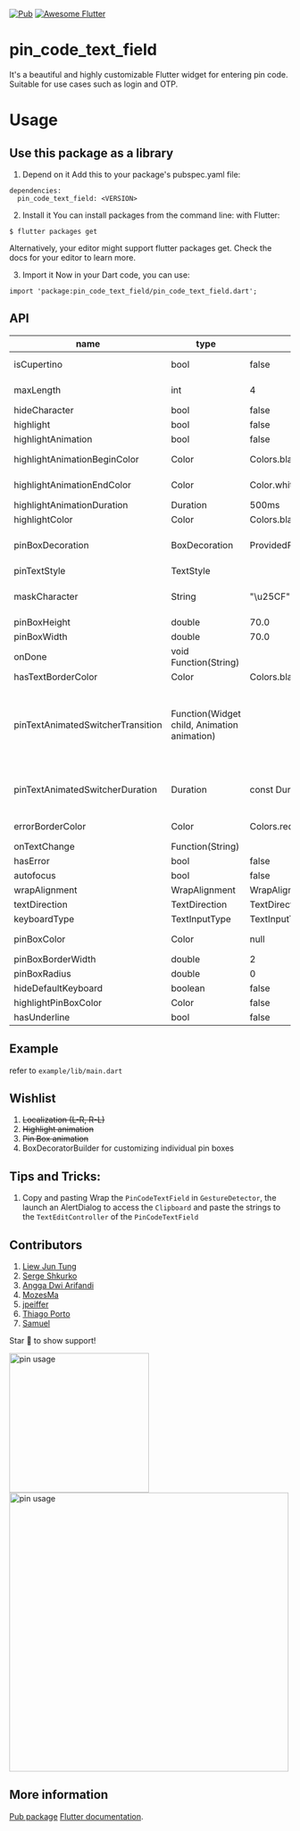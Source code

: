 [![Pub](https://img.shields.io/pub/v/pin_code_text_field.svg)](https://pub.dartlang.org/packages/pin_code_text_field)
[![Awesome Flutter](https://img.shields.io/badge/Awesome-Flutter-blue.svg?longCache=true&style=flat-square)](https://github.com/Solido/awesome-flutter)


# pin_code_text_field

It's a beautiful and highly customizable Flutter widget for entering pin code. Suitable for use cases such as login and OTP.

# Usage
## Use this package as a library
1. Depend on it
Add this to your package's pubspec.yaml file:
```
dependencies:
  pin_code_text_field: <VERSION>
```
2. Install it
You can install packages from the command line:
with Flutter:
```
$ flutter packages get
```
Alternatively, your editor might support flutter packages get. Check the docs for your editor to learn more.

3. Import it
Now in your Dart code, you can use:
```
import 'package:pin_code_text_field/pin_code_text_field.dart';
```
## API
| name | type | default | description |
| --- | --- | --- | --- |
| isCupertino | bool | false | Application wrapped in `CupertinoApp` instead `MaterialApp` |
| maxLength | int | 4 | The total length of pin number & the number of pin boxes. |
| hideCharacter | bool | false | Show or hide the pin code. |
| highlight | bool | false | highlight the focused pin box. |
| highlightAnimation | bool | false | animated highlight of the focused pin box. |
| highlightAnimationBeginColor | Color | Colors.black | the starting color of the animated highlight. |
| highlightAnimationEndColor | Color | Color.white | the ending color of the animated highlight. |
| highlightAnimationDuration | Duration | 500ms | the duration of the highlight animation. |
| highlightColor | Color | Colors.black | Set color of the focused pin box. |
| pinBoxDecoration | BoxDecoration| ProvidedPinBoxDecoration._defaultPinBoxDecoration | Customization for the individual pin boxes. Check `ProvidedPinBoxDecoration` for possible options. |
| pinTextStyle | TextStyle | | TextStyle for styling pin characters. |
| maskCharacter | String | "\u25CF" | Special character to mask the pin code. Will only work if `hideCharacter` is set to `true`. |
| pinBoxHeight | double | 70.0 | Height of pin boxes. |
| pinBoxWidth | double | 70.0 | Width of pin boxes. |
| onDone | void Function(String) | | Callback when the max length of pin code is reached. |
| hasTextBorderColor | Color | Colors.black | Set color of pin box containing text. |
| pinTextAnimatedSwitcherTransition | Function(Widget child, Animation<double> animation) | | Animation of text appearing/disappearing, you can write your own or use a few presets: 1. PinCodeTextField.awesomeTransition 2. PinCodeTextField.defaultScalingTransition  3. PinCodeTextField.defaultRotateTransition|
| pinTextAnimatedSwitcherDuration | Duration | const Duration() | Duration of pinTextAnimatedSwitcherTransition. Check `ProvidedPinBoxTextAnimation` for possible options. |
| errorBorderColor | Color | Colors.red | Highlight all textboxes to this color if hasError is set to `true`
| onTextChange | Function(String) | | callback that returns a text on input |
| hasError | bool | false | set all border color to `errorBorderColor` |
| autofocus | bool | false | Autofocus on view entered |
| wrapAlignment | WrapAlignment | WrapAlignment.start | Alignment of the wrapped pin boxes |
| textDirection | TextDirection | TextDirection.ltr | The direction of the pin code |
| keyboardType | TextInputType | TextInputType.number | The type of the input keyboard |
| pinBoxColor | Color | null| Color of the pin boxes (Will be overridden by custom PinBoxDecoration) |
| pinBoxBorderWidth | double | 2 | Border Width of pin boxes |
| pinBoxRadius | double | 0 | The type of the input keyboard |
| hideDefaultKeyboard | boolean | false | The type of hide default keyboard |
| highlightPinBoxColor | Color | false | The background color of the pin box |
| hasUnderline | bool | false | Added underline to individual pin box |

## Example
refer to `example/lib/main.dart`

## Wishlist
1. ~~Localization (L-R, R-L)~~
2. ~~Highlight animation~~
3. ~~Pin Box animation~~
4. BoxDecoratorBuilder for customizing individual pin boxes

## Tips and Tricks:
1. Copy and pasting
   Wrap the `PinCodeTextField` in `GestureDetector`, the launch an AlertDialog to
   access the `Clipboard` and paste the strings to the `TextEditController` of 
   the `PinCodeTextField`

## Contributors
1. [Liew Jun Tung](https://github.com/LiewJunTung)
2. [Serge Shkurko](https://github.com/SergeShkurko)
3. [Angga Dwi Arifandi](https://github.com/blackmenthor)
4. [MozesMa](https://github.com/MozesMa)
5. [jpeiffer](https://github.com/jpeiffer)
6. [Thiago Porto](https://github.com/ThiagoNP)
6. [Samuel](https://github.com/samuelg123)

Star 🌟 to show support!

<img src="https://raw.githubusercontent.com/LiewJunTung/Pin-Code-Text-Field/master/image/phoneusage.gif" alt="pin usage" width="250"/>
<img src="https://raw.githubusercontent.com/LiewJunTung/Pin-Code-Text-Field/master/image/ipad.gif" alt="pin usage" width="500"/>

## More information
[Pub package](https://pub.dartlang.org/packages/pin_code_text_field)
[Flutter documentation](https://flutter.io/).
